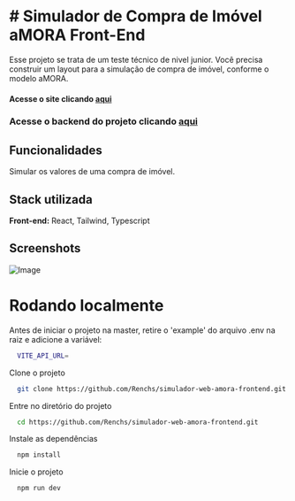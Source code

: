 # # Simulador de Compra de Imóvel aMORA Front-End

Esse projeto se trata de um teste técnico de nivel junior. Você precisa construir um layout para a simulação de compra de imóvel, conforme o modelo aMORA.

#### Acesse o site clicando [aqui](https://renchs.github.io/simulador-web-amora-frontend/)

### Acesse o backend do projeto clicando [aqui](https://github.com/Renchs/simulador-web-amora-backend)

## Funcionalidades

Simular os valores de uma compra de imóvel.

## Stack utilizada

**Front-end:** React, Tailwind, Typescript

## Screenshots

![Image](https://github.com/user-attachments/assets/3ca39cac-b7a8-40c2-91e3-21cd579789e2)

# Rodando localmente

Antes de iniciar o projeto na master, retire o 'example' do arquivo .env na raiz e adicione a variável:

```bash
  VITE_API_URL= 
```

Clone o projeto

```bash
  git clone https://github.com/Renchs/simulador-web-amora-frontend.git
```

Entre no diretório do projeto
```bash
  cd https://github.com/Renchs/simulador-web-amora-frontend.git
```

Instale as dependências

```bash
  npm install
```



Inicie o projeto

```bash
  npm run dev
```
